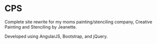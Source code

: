 CPS
===

Complete site rewrite for my moms painting/stenciling company, Creative Painting and Stenciling by Jeanette. 

Developed using AngularJS, Bootstrap, and jQuery.
